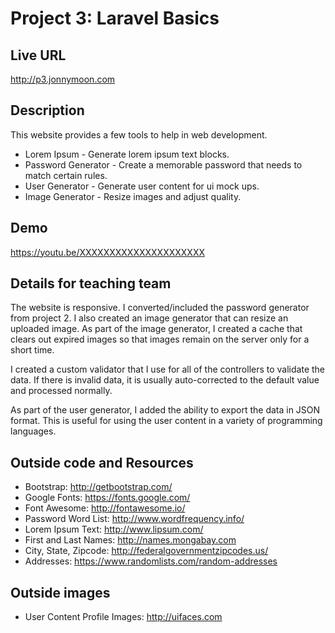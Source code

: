 # Project 3: Laravel Basics

## Live URL
<http://p3.jonnymoon.com>

## Description
This website provides a few tools to help in web development. 
* Lorem Ipsum - Generate lorem ipsum text blocks.
* Password Generator - Create a memorable password that needs to match certain rules.
* User Generator - Generate user content for ui mock ups.
* Image Generator - Resize images and adjust quality.

## Demo
<https://youtu.be/XXXXXXXXXXXXXXXXXXXXX>

## Details for teaching team
The website is responsive. I converted/included the password generator from project 2.
I also created an image generator that can resize an uploaded image. As part of the 
image generator, I created a cache that clears out expired images so that images remain
on the server only for a short time.

I created a custom validator that I use for all of the controllers to validate the data.
If there is invalid data, it is usually auto-corrected to the default value and processed normally.

As part of the user generator, I added the ability to export the data in JSON format. This is 
useful for using the user content in a variety of programming languages.


## Outside code and Resources
* Bootstrap: http://getbootstrap.com/
* Google Fonts: https://fonts.google.com/
* Font Awesome: http://fontawesome.io/
* Password Word List: http://www.wordfrequency.info/
* Lorem Ipsum Text: http://www.lipsum.com/
* First and Last Names: http://names.mongabay.com
* City, State, Zipcode: http://federalgovernmentzipcodes.us/
* Addresses: https://www.randomlists.com/random-addresses

## Outside images
* User Content Profile Images: http://uifaces.com















